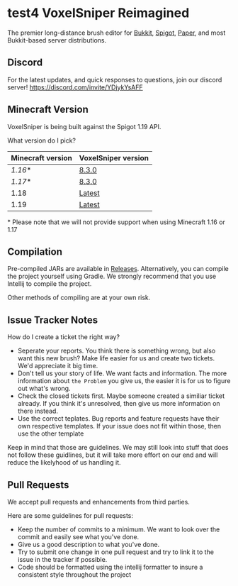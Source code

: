 test4
VoxelSniper Reimagined
============
The premier long-distance brush editor for [Bukkit](https://bukkit.org/), [Spigot](https://www.spigotmc.org/), [Paper](https://papermc.io/), and most Bukkit-based server distributions. 

Discord 
-------
For the latest updates, and quick responses to questions, join our discord server!
https://discord.com/invite/YDjykYsAFF

Minecraft Version
------------------
VoxelSniper is being built against the Spigot 1.19 API.

What version do I pick?

| Minecraft version | VoxelSniper version                                                                |
|-------------------|------------------------------------------------------------------------------------|
| *1.16*\*          | [8.3.0](https://github.com/KevinDaGame/VoxelSniper-Reimagined/releases/tag/v8.3.0) |
| *1.17*\*          | [8.3.0](https://github.com/KevinDaGame/VoxelSniper-Reimagined/releases/tag/v8.3.0) |
| 1.18              | [Latest](https://github.com/KevinDaGame/VoxelSniper-Reimagined/releases/latest)    |
| 1.19              | [Latest](https://github.com/KevinDaGame/VoxelSniper-Reimagined/releases/latest)    |

\* Please note that we will not provide support when using Minecraft 1.16 or 1.17

Compilation
-----------
Pre-compiled JARs are available in [Releases](https://github.com/KevinDaGame/VoxelSniper/releases).
Alternatively, you can compile the project yourself using Gradle.
We strongly recommend that you use Intellij to compile the project.

Other methods of compiling are at your own risk.

Issue Tracker Notes
-------------------
How do I create a ticket the right way?

- Seperate your reports. You think there is something wrong, but also want this new brush? Make life easier for us and create two tickets. We'd appreciate it big time.
- Don't tell us your story of life. We want facts and information. The more information about `the Problem` you give us, the easier it is for us to figure out what's wrong.
- Check the closed tickets first. Maybe someone created a similiar ticket already. If you think it's unresolved, then give us more information on there instead.
- Use the correct teplates. Bug reports and feature requests have their own respective templates. If your issue does not fit within those, then use the other template

Keep in mind that those are guidelines.
We may still look into stuff that does not follow these guidlines, but it will take more effort on our end and will reduce the likelyhood of us handling it.

Pull Requests
-------------
We accept pull requests and enhancements from third parties.

Here are some guidelines for pull requests:

- Keep the number of commits to a minimum. We want to look over the commit and easily see what you've done.
- Give us a good description to what you've done.
- Try to submit one change in one pull request and try to link it to the issue in the tracker if possible.
- Code should be formatted using the intellij formatter to insure a consistent style throughout the project
